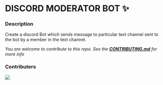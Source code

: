 # DISCORD MODERATOR BOT ✨

### Description
Create a discord Bot which sends message to particular text channel sent to the bot by a member in the text channel.

*You are welcome to contribute to this repo. See the [**CONTRIBUTING.md**](./CONTRIBUTING.md) for more info*

### Contributers
<a href="https://github.com/pattarai/discord-moderator-bot/graphs/contributors">
  <img src="https://contrib.rocks/image?repo=pattarai/discord-moderator-bot" />
</a>


